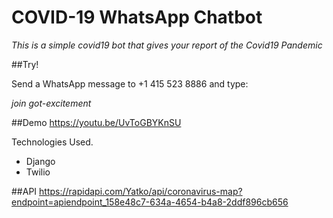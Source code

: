 # COVID-19 WhatsApp Chatbot

*This is a simple covid19 bot that gives your report of the Covid19 Pandemic*

##Try!

Send a WhatsApp message to +1 415 523 8886 and type:
 
 *join got-excitement*

##Demo
https://youtu.be/UvToGBYKnSU

Technologies Used.
- Django
- Twilio

##API 
https://rapidapi.com/Yatko/api/coronavirus-map?endpoint=apiendpoint_158e48c7-634a-4654-b4a8-2ddf896cb656

